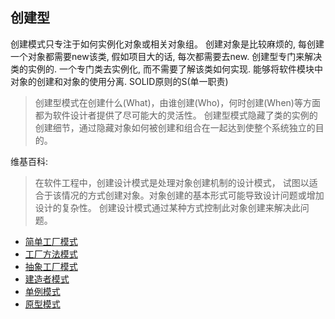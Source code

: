## 创建型
创建模式只专注于如何实例化对象或相关对象组。 创建对象是比较麻烦的, 每创建一个对象都需要new该类, 
假如项目大的话, 每次都需要去new. 创建型专门来解决类的实例的. 一个专门类去实例化, 
而不需要了解该类如何实现. 能够将软件模块中对象的创建和对象的使用分离.
SOLID原则的S(单一职责)

> 创建型模式在创建什么(What)，由谁创建(Who)，何时创建(When)等方面都为软件设计者提供了尽可能大的灵活性。
创建型模式隐藏了类的实例的创建细节，通过隐藏对象如何被创建和组合在一起达到使整个系统独立的目的。

维基百科:
> 在软件工程中，创建设计模式是处理对象创建机制的设计模式，
试图以适合于该情况的方式创建对象。对象创建的基本形式可能导致设计问题或增加设计的复杂性。
创建设计模式通过某种方式控制此对象创建来解决此问题。

- [简单工厂模式](https://github.com/uuk020/DesignPatterns/tree/master/Creational/SimpleFactory)
- [工厂方法模式](https://github.com/uuk020/DesignPatterns/tree/master/Creational/FactoryMethod)
- [抽象工厂模式](https://github.com/uuk020/DesignPatterns/tree/master/Creational/AbstractFactory)
- [建造者模式](https://github.com/uuk020/DesignPatterns/tree/master/Creational/Builder)
- [单例模式](https://github.com/uuk020/DesignPatterns/tree/master/Creational/Singleton)
- [原型模式](https://github.com/uuk020/DesignPatterns/tree/master/Creational/Prototype)